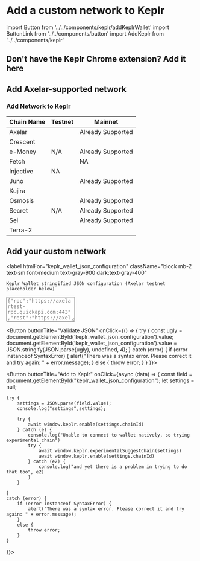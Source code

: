 # Add a custom network to Keplr
import Button from '../../components/keplr/addKeplrWallet'
import ButtonLink from '../../components/button'
import AddKeplr from '../../components/keplr'

## Don't have the Keplr Chrome extension? Add it here

<ButtonLink buttonTitle="Add Keplr Wallet" url="https://chrome.google.com/webstore/detail/keplr/dmkamcknogkgcdfhhbddcghachkejeap?hl=en"></ButtonLink>

## Add Axelar-supported network

### Add Network to Keplr

Chain Name  | Testnet                                               | Mainnet                                               |
----------  | ----------------------------------------------------- | ----------------------------------------------------- |
Axelar      | <AddKeplr environment="testnet" chain="axelar" />     | Already Supported                                     |
Crescent    | <AddKeplr environment="testnet" chain="crescent" />   | <AddKeplr environment="mainnet" chain="crescent" />   |
e-Money     | N/A                                                   | Already Supported                                     |
Fetch       | <AddKeplr environment="testnet" chain="fetch" />      | NA                                                    |
Injective   | NA                                                    | <AddKeplr environment="mainnet" chain="injective" />  |
Juno        | <AddKeplr environment="testnet" chain="juno" />       | Already Supported                                     |
Kujira      | <AddKeplr environment="testnet" chain="kujira" />     | <AddKeplr environment="mainnet" chain="kujira" />     |
Osmosis     | <AddKeplr environment="testnet" chain="osmosis" />    | Already Supported                                     |
Secret      | N/A                                                   | Already Supported                                     |
Sei         | <AddKeplr environment="testnet" chain="axelar" />     | Already Supported                                     |
Terra-2     | <AddKeplr environment="testnet" chain="terra" />      | <AddKeplr environment="mainnet" chain="terra" />      |

## Add your custom network

<label 
    htmlFor="keplr_wallet_json_configuration" 
    className="block mb-2 text-sm font-medium text-gray-900 dark:text-gray-400"
>
    Keplr Wallet stringified JSON configuration (Axelar testnet placeholder below)
</label>
<textarea id="keplr_wallet_json_configuration" rows="4" className="h-1/5 block p-2.5 w-full text-sm text-gray-900 bg-gray-50 rounded-lg border border-gray-300 focus:ring-blue-500 focus:border-blue-500 dark:bg-gray-700 dark:border-gray-600 dark:placeholder-gray-400 dark:text-white dark:focus:ring-blue-500 dark:focus:border-blue-500" placeholder='{"rpc":"https://axelartest-rpc.quickapi.com:443","rest":"https://axelartest-lcd.quickapi.com:443","chainId":"axelar-testnet-lisbon-3","chainName":"Axelar","stakeCurrency":{"coinDenom":"AXL","coinMinimalDenom":"uaxl","coinDecimals":6},"bech32Config":{"bech32PrefixAccAddr":"axelar","bech32PrefixAccPub":"axelarpub","bech32PrefixValAddr":"axelarvaloper","bech32PrefixValPub":"axelarvaloperpub","bech32PrefixConsAddr":"axelarvalcons","bech32PrefixConsPub":"axelarvalconspub"},"bip44":{"coinType":118},"currencies":[{"coinDenom":"AXL","coinMinimalDenom":"uaxl","coinDecimals":6}],"feeCurrencies":[{"coinDenom":"AXL","coinMinimalDenom":"uaxl","coinDecimals":6}],"gasPriceStep":{"low":0.05,"average":0.125,"high":0.2},"features":["stargate","no-legacy-stdTx","ibc-transfer"]}'></textarea>

<Button buttonTitle="Validate JSON" onClick={() => {
    try {
        const ugly = document.getElementById('keplr_wallet_json_configuration').value;
        document.getElementById('keplr_wallet_json_configuration').value = JSON.stringify(JSON.parse(ugly), undefined, 4);
    } catch (error) {
        if (error instanceof SyntaxError) {
            alert("There was a syntax error. Please correct it and try again: " + error.message);
        }
        else {
            throw error;
        }
    }
}}></Button>

<Button buttonTitle="Add to Keplr" onClick={async (data) => {
    const field = document.getElementById("keplr_wallet_json_configuration");
    let settings = null;

    try {
        settings = JSON.parse(field.value);
        console.log("settings",settings);

        try {
            await window.keplr.enable(settings.chainId)
        } catch (e) {
            console.log("Unable to connect to wallet natively, so trying experimental chain")
            try {
                await window.keplr.experimentalSuggestChain(settings)
                await window.keplr.enable(settings.chainId)
            } catch (e2) {
                console.log("and yet there is a problem in trying to do that too", e2)
            }
        }

    }
    catch (error) {
        if (error instanceof SyntaxError) {
            alert("There was a syntax error. Please correct it and try again: " + error.message);
        }
        else {
            throw error;
        }
    }
}}></Button>
